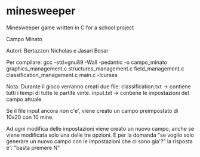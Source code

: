 # minesweeper
Minesweeper game written in C for a school project

Campo Minato

Autori: 
Bertazzon Nicholas e Jasari Besar

Per compilare:
gcc -std=gnu89 -Wall -pedantic -o campo_minato graphics_management.c structures_management.c field_management.c classification_management.c main.c -lcurses


Nota:
Durante il gioco verranno creati due file:
classification.txt -> contiene tutti i tempi di tutte le partite vinte.
input.txt -> contiene le impostazioni del campo attuale

Se il file input ancora non c'e', viene creato un campo preimpostato di 10x20 con 10 mine.

Ad ogni modifica delle impostazioni viene creato un nuovo campo, anche se viene modificata solo una delle tre opzioni.
E per la domanda "se voglio solo generare un nuovo campo con le impostazioni che ci sono gia'?" la risposta e': "basta premere N"
